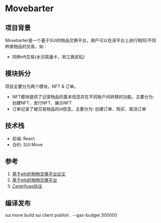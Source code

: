 # Movebarter
## 项目背景
Movebarter是一个基于SUI的物品交换平台，用户可以在该平台上进行相同/不同种类物品的交易，如：
* 同种nft交易(水浒英雄卡，宋江换武松)

## 模块拆分
项目主要分为两个模块，NFT & 订单。
* NFT模块提供了记录物品的基本信息并在不同账户间转移的功能。主要分为: 创建NFT、发行NFT、展示NFT
* 订单记录了被交易物品的id信息。主要分为: 创建订单、购买、取消订单

## 技术栈
* 前端: React
* 合约: SUI Move

## 参考
1. [基于eth的物物交换平台论文](https://www.readcube.com/articles/10.5195/ledger.2020.148)
2. [基于eth的物物交换平台](https://www.bartermachine.org/bloxberg/)
3. [Centrifuge协议](https://www.jinse.com/news/blockchain/1088309.html)

## 编译发布
sui move build
sui client publish . --gas-budget 300000
